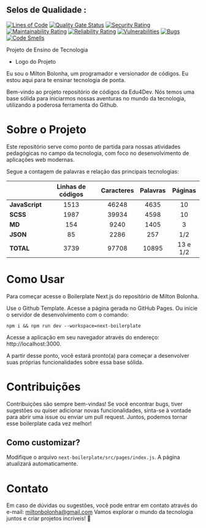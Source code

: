 ## Selos de Qualidade :

[![Lines of Code](https://sonarcloud.io/api/project_badges/measure?project=miltonbolonha_next-boilerplate&metric=ncloc)](https://sonarcloud.io/summary/new_code?id=miltonbolonha_next-boilerplate) [![Quality Gate Status](https://sonarcloud.io/api/project_badges/measure?project=miltonbolonha_next-boilerplate&metric=alert_status)](https://sonarcloud.io/summary/new_code?id=miltonbolonha_next-boilerplate) [![Security Rating](https://sonarcloud.io/api/project_badges/measure?project=miltonbolonha_next-boilerplate&metric=security_rating)](https://sonarcloud.io/summary/new_code?id=miltonbolonha_next-boilerplate) [![Maintainability Rating](https://sonarcloud.io/api/project_badges/measure?project=miltonbolonha_next-boilerplate&metric=sqale_rating)](https://sonarcloud.io/summary/new_code?id=miltonbolonha_next-boilerplate) [![Reliability Rating](https://sonarcloud.io/api/project_badges/measure?project=miltonbolonha_next-boilerplate&metric=reliability_rating)](https://sonarcloud.io/summary/new_code?id=miltonbolonha_next-boilerplate) [![Vulnerabilities](https://sonarcloud.io/api/project_badges/measure?project=miltonbolonha_next-boilerplate&metric=vulnerabilities)](https://sonarcloud.io/summary/new_code?id=miltonbolonha_next-boilerplate) [![Bugs](https://sonarcloud.io/api/project_badges/measure?project=miltonbolonha_next-boilerplate&metric=bugs)](https://sonarcloud.io/summary/new_code?id=miltonbolonha_next-boilerplate) [![Code Smells](https://sonarcloud.io/api/project_badges/measure?project=miltonbolonha_next-boilerplate&metric=code_smells)](https://sonarcloud.io/summary/new_code?id=miltonbolonha_next-boilerplate)

Projeto de Ensino de Tecnologia

- Logo do Projeto

Eu sou o Milton Bolonha, um programador e versionador de códigos. Eu estou aqui para te ensinar tecnologia de ponta.

Bem-vindo ao projeto repositório de códigos da Edu4Dev. Nós temos uma base sólida para iniciarmos nossas aventuras no mundo da tecnologia, utilizando a poderosa ferramenta do Github.

# Sobre o Projeto

Este repositório serve como ponto de partida para nossas atividades pedagógicas no campo da tecnologia, com foco no desenvolvimento de aplicações web modernas.

Segue a contagem de palavras e relação das principais tecnologias:

|                | **Linhas de códigos** | **Caracteres** | **Palavras** | **Páginas** |
| -------------- | :-------------------: | :------------: | :----------: | :---------: |
| **JavaScript** |         1513          |     46248      |     4635     |     10      |
| **SCSS**       |         1987          |     39934      |     4598     |     10      |
| **MD**         |          154          |      9240      |     1405     |      3      |
| **JSON**       |          85           |      2286      |     257      |     1/2     |
| **TOTAL**      |         3739          |     97708      |    10895     |  13 e 1/2   |

# Como Usar

Para começar acesse o Boilerplate Next.js do repositório de Milton Bolonha.

Use o Github Template. Acesse a página gerada no GitHub Pages. Ou inicie o servidor de desenvolvimento com o comando:

```
npm i && npm run dev --workspace=next-boilerplate
```

Acesse a aplicação em seu navegador através do endereço: http://localhost:3000.

A partir desse ponto, você estará pronto(a) para começar a desenvolver suas próprias funcionalidades sobre essa base sólida.

# Contribuições

Contribuições são sempre bem-vindas! Se você encontrar bugs, tiver sugestões ou quiser adicionar novas funcionalidades, sinta-se à vontade para abrir uma issue ou enviar um pull request. Juntos, podemos tornar esse boilerplate cada vez melhor!

## Como customizar?

Modifique o arquivo `next-boilerplate/src/pages/index.js`. A página atualizará automaticamente.

# Contato

Em caso de dúvidas ou sugestões, você pode entrar em contato através do e-mail: miltonbolonha@gmail.com
Vamos explorar o mundo da tecnologia juntos e criar projetos incríveis! 🚀

